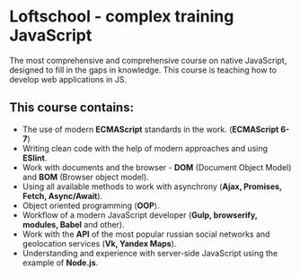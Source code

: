 # Loftschool - complex training JavaScript
The most comprehensive and comprehensive course on native JavaScript, designed to fill in the gaps in knowledge. This course is teaching how to develop web applications in JS.

## This course contains:
- The use of modern **ECMAScript** standards in the work. (**ECMAScript 6-7**)
- Writing clean code with the help of modern approaches and using **ESlint**.
- Work with documents and the browser - **DOM** (Document Object Model) and **BOM** (Browser object model).
- Using all available methods to work with asynchrony (**Ajax, Promises, Fetch, Async/Await**).
- Object oriented programming (**OOP**).
- Workflow of a modern JavaScript developer (**Gulp, browserify, modules, Babel** and other).
- Work with the **API** of the most popular russian social networks and geolocation services (**Vk, Yandex Maps**).
- Understanding and experience with server-side JavaScript using the example of **Node.js**.
